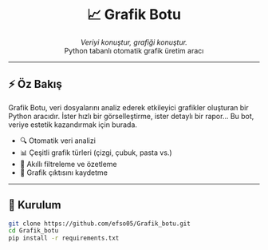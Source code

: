 <h1 align="center">📈 Grafik Botu</h1>
<p align="center">
  <i>Veriyi konuştur, grafiği konuştur.</i><br>
  Python tabanlı otomatik grafik üretim aracı
</p>

---

## ⚡️ Öz Bakış

Grafik Botu, veri dosyalarını analiz ederek etkileyici grafikler oluşturan bir Python aracıdır. İster hızlı bir görselleştirme, ister detaylı bir rapor... Bu bot, veriye estetik kazandırmak için burada.

- 🔍 Otomatik veri analizi
- 📊 Çeşitli grafik türleri (çizgi, çubuk, pasta vs.)
- 🧠 Akıllı filtreleme ve özetleme
- 💾 Grafik çıktısını kaydetme

---

## 🚀 Kurulum

```bash
git clone https://github.com/efso05/Grafik_botu.git
cd Grafik_botu
pip install -r requirements.txt
